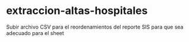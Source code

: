 # extraccion-altas-hospitales
Subir archivo CSV para el reordenamientos del reporte SIS para que sea adecuado para el sheet
